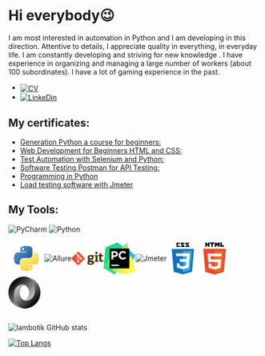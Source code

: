 # Hi everybody😉
I am most interested in automation in Python and I am
developing in this direction. Attentive to details, I appreciate
quality in everything, in everyday life. I am constantly
developing and striving for new knowledge . I have experience in
organizing and managing a large number of workers (about 100
subordinates). I have a lot of gaming experience in the past.
- [<img align='center' alt='CV' width='32' height='32px' src="https://cdn.pixabay.com/photo/2017/03/24/02/25/resume-2169945_1280.png"/>](https://drive.google.com/file/d/1_NPOLsBBuq7exzgVyOvIDlNIeFGLucuN/view?usp=sharing) 
- [<img align='center' alt='LinkeDin' width='32' height='32px' src="https://lh5.googleusercontent.com/17boAIfIyz12pc7EZqjyP6nGAiZdjmhYbewA46qIPS9vwJ3clgaWtih48vZraTTZQyxWEVo9FMBB0lOrBJiBCDYy5EYJU4A-RjvqIrXab3nxA9_MfIBSiis4nx9van3NAi8vgpyw"/>](https://www.linkedin.com/feed/)
## My certificates:
- [Generation Python a course for beginners:](https://stepik.org/cert/1165429)
- [Web Development for Beginners HTML and CSS:](https://stepik.org/cert/1436844)
- [Test Automation with Selenium and Python:](https://stepik.org/cert/1471860)
- [Software Testing Postman for API Testing:](https://stepik.org/cert/1670603)
- [Programming in Python](https://stepik.org/cert/1566540)
- [Load testing software with Jmeter](https://drive.google.com/file/d/195E_SwXuM6i6fRQuHCrQ4yXhg6li2mBL/view?usp=share_link)

## My Tools:
![PyCharm](https://img.shields.io/badge/-PyCharm-090909?style=plastic&logo=PyCharm&logoColor=47C0FB)
![Python](https://img.shields.io/badge/-Python-090909?style=plastic&logo=Python&logoColor=47C5FB)

<img align='center' alt='Python' width='72px' height='72px' src="https://raw.githubusercontent.com/github/explore/80688e429a7d4ef2fca1e82350fe8e3517d3494d/topics/python/python.png"/><img align='center' alt='Allure' width='64px' height='64px' src="https://poli24.ru/upload/uf/cf8/cf85f75ac6b951155c9403f1d7e06e1d.png"/><img align='center' alt='GitHub' width='64px' height='64px' src="https://raw.githubusercontent.com/github/explore/80688e429a7d4ef2fca1e82350fe8e3517d3494d/topics/git/git.png"/><img align='center' alt='PyCharm' width='64px' height='64px' src="https://raw.githubusercontent.com/github/explore/d8574c7bce27faa27fb879bca56dfe351ee66efd/topics/pycharm/pycharm.png"/><img align='center' alt='Jmeter' width='64px' height='64px' src='https://jmeter.apache.org/images/mstile-144x144.png'/><img align='center' alt='CSS' width='64px' height='64px' src="https://raw.githubusercontent.com/github/explore/80688e429a7d4ef2fca1e82350fe8e3517d3494d/topics/css/css.png"/><img align='center' alt='HTML' width='64px' height='64px' src="https://raw.githubusercontent.com/github/explore/80688e429a7d4ef2fca1e82350fe8e3517d3494d/topics/html/html.png"/><img align='center' alt='JSON' width='64px' height='64px' src="https://raw.githubusercontent.com/github/explore/80688e429a7d4ef2fca1e82350fe8e3517d3494d/topics/json/json.png"/>

##
![lambotik GitHub stats](https://github-readme-stats.vercel.app/api?username=lambotik&hide=contribs,prs&show_icons=true&theme=tokyonight)

[![Top Langs](https://github-readme-stats.vercel.app/api/top-langs/?username=lambotik&layout=compact&langs_count=8)](https://github.com/lambotik/github-readme-stats&show_icons=true&theme=merko)
